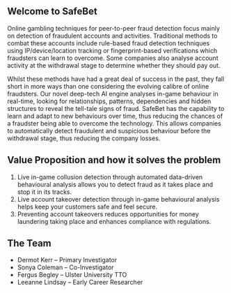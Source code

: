 ## Welcome to SafeBet

Online gambling techniques for peer-to-peer fraud detection focus mainly on detection of fraudulent accounts and activities. Traditional methods to combat these accounts include rule-based fraud detection techniques using IP/device/location tracking or fingerprint-based verifications which fraudsters can learn to overcome. Some companies also analyse account activity at the withdrawal stage to determine whether they should pay out. 
 
Whilst these methods have had a great deal of success in the past, they fall short in more ways than one considering the evolving calibre of online fraudsters. Our novel deep-tech AI engine analyses in-game behaviour in real-time, looking for relationships, patterns, dependencies and hidden structures to reveal the tell-tale signs of fraud. SafeBet has the capability to learn and adapt to new behaviours over time, thus reducing the chances of a fraudster being able to overcome the technology. This allows companies to automatically detect fraudulent and suspicious behaviour before the withdrawal stage, thus reducing the company losses.

## Value Proposition and how it solves the problem
1. Live in-game collusion detection through automated data-driven behavioural analysis allows you to detect fraud as it takes place and stop it in its tracks.
2. Live account takeover detection through in-game behavioural analysis helps keep your customers safe and feel secure.
3. Preventing account takeovers reduces opportunities for money laundering taking place and enhances compliance with regulations.

## The Team
* Dermot Kerr – Primary Investigator
* Sonya Coleman – Co-Investigator 
* Fergus Begley – Ulster University TTO
* Leeanne Lindsay – Early Career Researcher 
